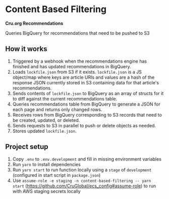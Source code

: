 # Content Based Filtering

**Cru.org Recommendations**

Queries BigQuery for recommendations that need to be pushed to S3

## How it works

1. Triggered by a webhook when the recommendations engine has finished and has updated recommendations in BigQuery.
2. Loads `lockfile.json` from S3 if it exists. `lockfile.json` is a JS object/map where keys are article URIs and values are a hash of the response JSON currently stored in S3 containing data for that article's recommendations.
3. Sends contents of `lockfile.json` to BigQuery as an array of structs for it to diff against the current recommendations table.
4. Queries recommendations table from BigQuery to generate a JSON for each page and returns only changed rows.
5. Receives rows from BigQuery corresponding to S3 records that need to be created, updated, or deleted.
6. Sends requests to S3 in parallel to push or delete objects as needed.
7. Stores updated `lockfile.json`.

## Project setup

1. Copy `.env` to `.env.development` and fill in missing environment variables
2. Run `yarn` to install dependencies
3. Run `yarn start` to run function locally using a `stage` of `development` (configured in start script in `package.json`)
4. Use `assume-role -e staging -n content-based-filtering -- yarn start` (https://github.com/CruGlobal/ecs_config#assume-role) to run with AWS staging secrets locally
